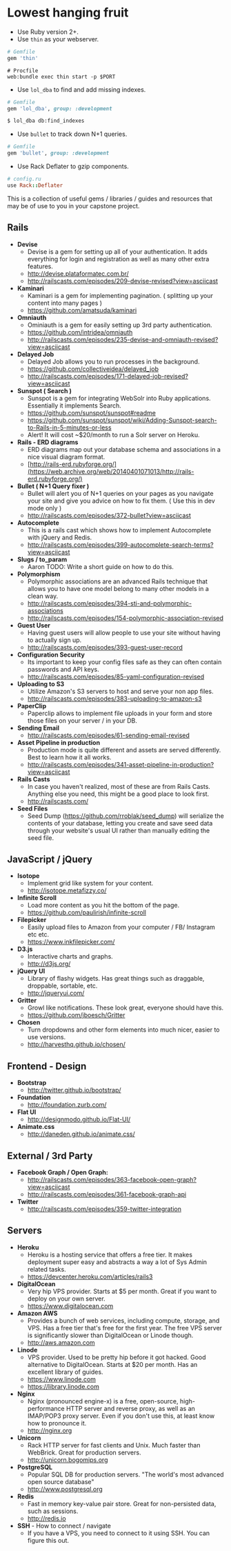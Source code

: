 # Lowest hanging fruit

+ Use Ruby version 2+.
+ Use `thin` as your webserver.

```rb
# Gemfile
gem 'thin'
```

```
# Procfile
web:bundle exec thin start -p $PORT
```

+ Use `lol_dba` to find and add missing indexes.

```rb
# Gemfile
gem 'lol_dba', group: :development
```

```sh
$ lol_dba db:find_indexes
```

+ Use `bullet` to track down N+1 queries.

```rb
# Gemfile
gem 'bullet', group: :development
```

+ Use Rack Deflater to gzip components.

```rb
# config.ru
use Rack::Deflater
```


This is a collection of useful gems / libraries / guides and resources that may be of use to you in your capstone project.
## Rails
  * __Devise__
    * Devise is a gem for setting up all of your authentication. It adds everything for login and registration as well as many other extra features.
    * http://devise.plataformatec.com.br/
    * http://railscasts.com/episodes/209-devise-revised?view=asciicast
  * __Kaminari__
    * Kaminari is a gem for implementing pagination. ( splitting up your content into many pages )
    * https://github.com/amatsuda/kaminari
  * __Omniauth__
    * Ominiauth is a gem for easily setting up 3rd party authentication.
    * https://github.com/intridea/omniauth
    * http://railscasts.com/episodes/235-devise-and-omniauth-revised?view=asciicast
  * __Delayed Job__
    * Delayed Job allows you to run processes in the background.
    * https://github.com/collectiveidea/delayed_job
    * http://railscasts.com/episodes/171-delayed-job-revised?view=asciicast
  * __Sunspot ( Search )__
    * Sunspot is a gem for integrating WebSolr into Ruby applications. Essentially it implements Search.
    * https://github.com/sunspot/sunspot#readme
    * https://github.com/sunspot/sunspot/wiki/Adding-Sunspot-search-to-Rails-in-5-minutes-or-less
    * Alert! It will cost ~$20/month to run a Solr server on Heroku.
  * __Rails - ERD diagrams__
    * ERD diagrams map out your database schema and associations in a nice visual diagram format.
    * [http://rails-erd.rubyforge.org/](https://web.archive.org/web/20140401071013/http://rails-erd.rubyforge.org/)
  * __Bullet ( N+1 Query fixer )__
    * Bullet will alert you of N+1 queries on your pages as you navigate your site and give you advice on how to fix them. ( Use this in dev mode only )
    * http://railscasts.com/episodes/372-bullet?view=asciicast
  * __Autocomplete__
    * This is a rails cast which shows how to implement Autocomplete with jQuery and Redis.
    * http://railscasts.com/episodes/399-autocomplete-search-terms?view=asciicast
  * __Slugs / to_param__
    * Aaron TODO: Write a short guide on how to do this.
  * __Polymorphism__
    * Polymorphic associations are an advanced Rails technique that allows you to have one model belong to many other models in a clean way.
    *   http://railscasts.com/episodes/394-sti-and-polymorphic-associations
    *   http://railscasts.com/episodes/154-polymorphic-association-revised
  * __Guest User__
    * Having guest users will allow people to use your site without having to actually sign up.
    * http://railscasts.com/episodes/393-guest-user-record
  * __Configuration Security__
    * Its important to keep your config files safe as they can often contain passwords and API keys.
    * http://railscasts.com/episodes/85-yaml-configuration-revised
  * __Uploading to S3__
    * Utilize Amazon's S3 servers to host and serve your non app files.
    * http://railscasts.com/episodes/383-uploading-to-amazon-s3
  * __PaperClip__
    * Paperclip allows to implement file uploads in your form and store those files on your server / in your DB.
  * __Sending Email__
    * http://railscasts.com/episodes/61-sending-email-revised
  * __Asset Pipeline in production__
    * Production mode is quite different and assets are served differently. Best to learn how it all works.
    * http://railscasts.com/episodes/341-asset-pipeline-in-production?view=asciicast
  * __Rails Casts__
    * In case you haven't realized, most of these are from Rails Casts. Anything else you need, this might be a good place to look first.
    * http://railscasts.com/
  * __Seed Files__
    * Seed Dump (https://github.com/rroblak/seed_dump) will serialize the contents of your database, letting you create and save seed data through your website's usual UI rather than manually editing the seed file.


## JavaScript / jQuery
  * __Isotope__
    * Implement grid like system for your content.
    * http://isotope.metafizzy.co/
  * __Infinite Scroll__
    * Load more content as you hit the bottom of the page.
    * https://github.com/paulirish/infinite-scroll
  * __Filepicker__
    * Easily upload files to Amazon from your computer / FB/ Instagram etc etc.
    * https://www.inkfilepicker.com/
  * __D3.js__
    * Interactive charts and graphs.
    * http://d3js.org/
  * __jQuery UI__
    * Library of flashy widgets. Has great things such as draggable, droppable, sortable, etc.
    * http://jqueryui.com/
  * __Gritter__
    * Growl like notifications. These look great, everyone should have this.
    * https://github.com/jboesch/Gritter
  * __Chosen__
    * Turn dropdowns and other form elements into much nicer, easier to use versions.
    * http://harvesthq.github.io/chosen/

## Frontend - Design
  * __Bootstrap__
    * http://twitter.github.io/bootstrap/
  * __Foundation__
    * http://foundation.zurb.com/
  * __Flat UI__
    * http://designmodo.github.io/Flat-UI/
  * __Animate.css__
    * http://daneden.github.io/animate.css/

## External / 3rd Party
  * __Facebook Graph /  Open Graph:__
    * http://railscasts.com/episodes/363-facebook-open-graph?view=asciicast
    * http://railscasts.com/episodes/361-facebook-graph-api
  * __Twitter__
    * http://railscasts.com/episodes/359-twitter-integration

## Servers
  * __Heroku__
    * Heroku is a hosting service that offers a free tier. It makes deployment super easy and abstracts a way a lot of Sys Admin related tasks.
    * https://devcenter.heroku.com/articles/rails3
  * __DigitalOcean__
    * Very hip VPS provider. Starts at $5 per month. Great if you want to deploy on your own server.
    * https://www.digitalocean.com
  * __Amazon AWS__
    * Provides a bunch of web services, including compute, storage, and VPS. Has a free tier that's free for the first year. The free VPS server is significantly slower than DigitalOcean or Linode though.
    * http://aws.amazon.com
  * __Linode__
    * VPS provider. Used to be pretty hip before it got hacked. Good alternative to DigitalOcean. Starts at $20 per month. Has an excellent library of guides.
    * https://www.linode.com
    * https://library.linode.com
  * __Nginx__
    * Nginx (pronounced engine-x) is a free, open-source, high-performance HTTP server and reverse proxy, as well as an IMAP/POP3 proxy server. Even if you don't use this, at least know how to pronounce it.
    * http://nginx.org
  * __Unicorn__
    * Rack HTTP server for fast clients and Unix. Much faster than WebBrick. Great for production servers.
    * http://unicorn.bogomips.org
  * __PostgreSQL__
    * Popular SQL DB for production servers. "The world's most advanced open source database"
    * http://www.postgresql.org
  * __Redis__
    * Fast in memory key-value pair store. Great for non-persisted data, such as sessions.
    * http://redis.io
  * __SSH__ - How to connect / navigate
    * If you have a VPS, you need to connect to it using SSH. You can figure this out.
